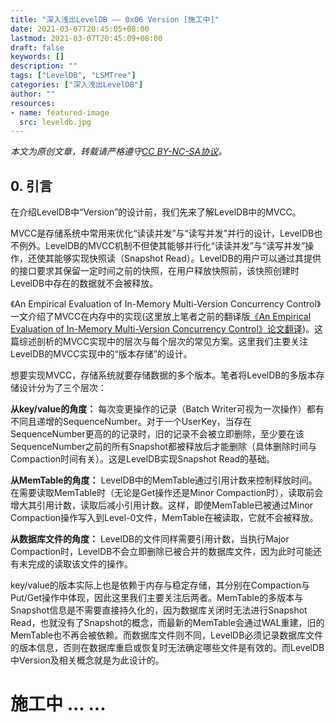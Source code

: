 ```yaml
---
title: "深入浅出LevelDB —— 0x06 Version [施工中]"
date: 2021-03-07T20:45:05+08:00
lastmod: 2021-03-07T20:45:09+08:00
draft: false
keywords: []
description: ""
tags: ["LevelDB", "LSMTree"]
categories: ["深入浅出LevelDB"]
author: ""
resources:
- name: featured-image
  src: leveldb.jpg
---
```


*本文为原创文章，转载请严格遵守[CC BY-NC-SA协议](https://creativecommons.org/licenses/by-nc-sa/4.0/)。*


<!--more-->

## 0. 引言

在介绍LevelDB中“Version”的设计前，我们先来了解LevelDB中的MVCC。

MVCC是存储系统中常用来优化“读读并发”与“读写并发”并行的设计，LevelDB也不例外。LevelDB的MVCC机制不但使其能够并行化“读读并发”与“读写并发”操作，还使其能够实现快照读（Snapshot Read）。LevelDB的用户可以通过其提供的接口要求其保留一定时间之前的快照，在用户释放快照前，该快照创建时LevelDB中存在的数据就不会被释放。

《An Empirical Evaluation of In-Memory Multi-Version Concurrency Control》一文介绍了MVCC在内存中的实现(这里放上笔者之前的翻译版[《An Empirical Evaluation of In-Memory Multi-Version Concurrency Control》论文翻译](/posts/paper-reading/wu-vldb2017/#41-仅追加存储append-only-storage))。这篇综述剖析的MVCC实现中的层次与每个层次的常见方案。这里我们主要关注LevelDB的MVCC实现中的“版本存储”的设计。

想要实现MVCC，存储系统就要存储数据的多个版本。笔者将LevelDB的多版本存储设计分为了三个层次：

**从key/value的角度：** 每次变更操作的记录（Batch Writer可视为一次操作）都有不同且递增的SequenceNumber。对于一个UserKey，当存在SequenceNumber更高的的记录时，旧的记录不会被立即删除，至少要在该SequenceNumber之前的所有Snapshot都被释放后才能删除（具体删除时间与Compaction时间有关）。这是LevelDB实现Snapshot Read的基础。

**从MemTable的角度：** LevelDB中的MemTable通过引用计数来控制释放时间。在需要读取MemTable时（无论是Get操作还是Minor Compaction时），读取前会增大其引用计数，读取后减小引用计数。这样，即使MemTable已被通过Minor Compaction操作写入到Level-0文件，MemTable在被读取，它就不会被释放。

**从数据库文件的角度：** LevelDB的文件同样需要引用计数，当执行Major Compaction时，LevelDB不会立即删除已被合并的数据库文件，因为此时可能还有未完成的读取该文件的操作。

key/value的版本实际上也是依赖于内存与稳定存储，其分别在Compaction与Put/Get操作中体现，因此这里我们主要关注后两者。MemTable的多版本与Snapshot信息是不需要直接持久化的，因为数据库关闭时无法进行Snapshot Read，也就没有了Snapshot的概念，而最新的MemTable会通过WAL重建，旧的MemTable也不再会被依赖。而数据库文件则不同，LevelDB必须记录数据库文件的版本信息，否则在数据库重启或恢复时无法确定哪些文件是有效的。而LevelDB中Version及相关概念就是为此设计的。

# 施工中 ... ...